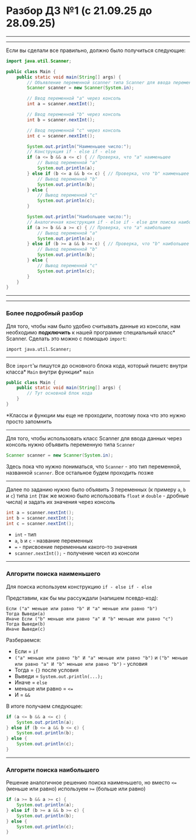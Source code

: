 # Разбор ДЗ №1 (с 21.09.25 до 28.09.25)

---

---

Если вы сделали все правильно, должно было получиться следующие:

```Java
import java.util.Scanner;

public class Main {
    public static void main(String[] args) {
        // Объявление переменной scanner типа Scanner для ввода переменных через консоль
        Scanner scanner = new Scanner(System.in);

        // Ввод переменной "a" через консоль
        int a = scanner.nextInt();

        // Ввод переменной "b" через консоль
        int b = scanner.nextInt();

        // Ввод переменной "c" через консоль
        int c = scanner.nextInt();

        System.out.println("Наименьшее число:");
        // Конструкция if - else if - else
        if (a <= b && a <= c) { // Проверка, что "a" наименьшее
            // Вывод переменной "a"
            System.out.println(a);
        } else if (b <= a && b <= c) { // Проверка, что "b" наименьшее
            // Вывод переменной "b"
            System.out.println(b);
        } else {
            // Вывод переменной "c"
            System.out.println(c);
        }

        System.out.println("Наибольшее число:");
        // Аналогичная конструкция if - else if - else для поиска наибольшего числа
        if (a >= b && a >= c) { // Проверка, что "a" наибольшее
            // Вывод переменной "a"
            System.out.println(a);
        } else if (b >= a && b >= c) { // Проверка, что "b" наибольшее
            // Вывод переменной "b"
            System.out.println(b);
        } else {
            // Вывод переменной "c"
            System.out.println(c);
        }
    }
}
```

---

---

### Более подробный разбор

Для того, чтобы нам было удобно считывать данные из консоли, нам необходимо **подключить** к нашей программе специальный класс* Scanner. Сделать это можно с помощью `import`:

```
import java.util.Scanner;
```

---

Все `import`'ы пишутся до основного блока кода, который пишетс внутри класса* `Main` внутри функции* `main` 

```Java
public class Main {
    public static void main(String[] args) {
        // Тут основной блок кода
    }
}
```

*Классы и функции мы еще не проходили, поэтому пока что это нужно просто запомнить

---

Для того, чтобы использовать класс Scanner для ввода данных через консоль нужно объявить переменную типа `Scanner`

```Java
Scanner scanner = new Scanner(System.in);
```

Здесь пока что нужно пониматься, что `Scanner` - это тип переменной, названной `scanner`. Все остальное будем проходить позже

---

Далее по заданию нужно было объявить 3 переменных (к примеру `a`, `b` и `c`) типа `int` (так же можно было использовать `float` и `double` - дробные числа) и задать их значения через консоль

```Java
int a = scanner.nextInt();
int b = scanner.nextInt();
int c = scanner.nextInt();
```

- `int` - тип
- `a`, `b` и `c` - название переменных
- `=` - присвоение переменным какого-то значения
- `scanner.nextInt();` - получение чисел из консоли

---

### Алгорити поиска наименьшего

Для поиска используем конструкцию `if - else if - else`

Представим, как бы мы рассуждали (напишем псевдо-код):
```text
Если ("a" меньше или равно "b" И "a" меньше или равно "b")
Тогда Выведи(a)
Иначе Если ("b" меньше или равно "a" И "b" меньше или равно "c")
Тогда Выведи(b)
Иначе Выведи(c)
```

Разбераемся:
- Если = `if`
- `("a" меньше или равно "b" И "a" меньше или равно "b")` и `("b" меньше или равно "a" И "b" меньше или равно "b")` - условия
- Тогда = `{}` после условия
- Выведи = `System.out.println(...);`
- Иначе = `else`
- меньше или равно = `<=`
- И = `&&`

В итоге получаем следующее:

```Java
if (a <= b && a <= c) {
    System.out.println(a);
} else if (b <= a && b <= c) {
    System.out.println(b);
} else {
    System.out.println(c);
}
```

---

### Алгорити поиска наибольшего

Решение аналогичное решению поиска наименьшего, но вместо `<=` (меньше или равно) используем `>=` (больше или равно)

```Java
if (a >= b && a >= c) {
    System.out.println(a);
} else if (b >= a && b >= c) {
    System.out.println(b);
} else {
    System.out.println(c);
}
```